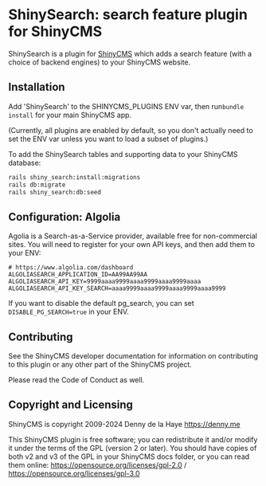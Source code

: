# ShinySearch: search feature plugin for ShinyCMS

ShinySearch is a plugin for [ShinyCMS](https://shinycms.org) which adds a search feature (with a choice of backend engines) to your ShinyCMS website.


## Installation

Add 'ShinySearch' to the SHINYCMS_PLUGINS ENV var, then run`bundle install` for your main ShinyCMS app.

(Currently, all plugins are enabled by default, so you don't actually need to set the ENV var unless you want to load a subset of plugins.)

To add the ShinySearch tables and supporting data to your ShinyCMS database:
```bash
rails shiny_search:install:migrations
rails db:migrate
rails shiny_search:db:seed
```

## Configuration: Algolia

Agolia is a Search-as-a-Service provider, available free for non-commercial sites. You will need to register for your own API keys, and then add them to your ENV:
```
# https://www.algolia.com/dashboard
ALGOLIASEARCH_APPLICATION_ID=AA99AA99AA
ALGOLIASEARCH_API_KEY=9999aaaa9999aaaa9999aaaa9999aaaa
ALGOLIASEARCH_API_KEY_SEARCH=aaaa9999aaaa9999aaaa9999aaaa9999
```

If you want to disable the default pg_search, you can set `DISABLE_PG_SEARCH=true` in your ENV.


## Contributing

See the ShinyCMS developer documentation for information on contributing to this plugin or any other part of the ShinyCMS project.

Please read the Code of Conduct as well.


## Copyright and Licensing

ShinyCMS is copyright 2009-2024 Denny de la Haye https://denny.me

This ShinyCMS plugin is free software; you can redistribute it and/or modify it under the terms of the GPL (version 2 or later). You should have copies of both v2 and v3 of the GPL in your ShinyCMS docs folder, or you can read them online: https://opensource.org/licenses/gpl-2.0 / https://opensource.org/licenses/gpl-3.0
